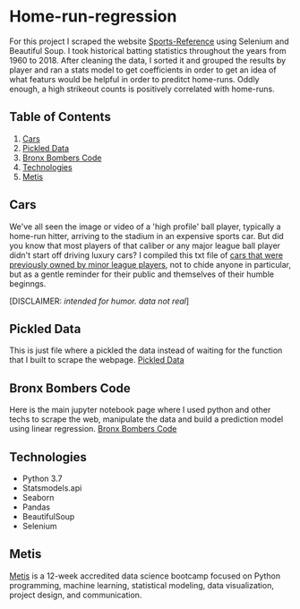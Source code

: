 # Home-run-regression

For this project I scraped the website [Sports-Reference](https://www.sports-reference.com) using Selenium and Beautiful Soup. I took historical batting statistics throughout the years from 1960 to 2018. After cleaning the data, I sorted it and grouped the results by player and ran a stats model to get coefficients in order to get an idea of what featurs would be helpful in order to preditct home-runs. Oddly enough, a high strikeout counts is positively correlated with home-runs.



## Table of Contents
1. [Cars](https://github.com/Ezuniga13/Home-Run-regression#cars)
2. [Pickled Data](https://github.com/Ezuniga13/Home-Run-regression#pickled-data)
3. [Bronx Bombers Code](https://github.com/Ezuniga13/Home-Run-regression#bronx-bombers-code)
4. [Technologies](https://github.com/Ezuniga13/Home-Run-regression#technologies)
5. [Metis](https://github.com/Ezuniga13/Home-Run-regression#metis)

## Cars
We've all seen the image or video of a 'high profile' ball player, typically a home-run hitter, arriving to the stadium in an expensive sports car. But did you know that most players of that caliber or any major league ball player didn't start off driving luxury cars? I compiled this txt file of [cars that were previously owned by minor league players](https://github.com/Ezuniga13/Home-Run-regression/blob/main/minor-league-cars.txt), not to chide anyone in particular, but as a gentle reminder for their public and themselves of their humble beginngs. <br>

[DISCLAIMER: <em>intended for humor. data not real</em>] 

## Pickled Data
This is just file where a pickled the data instead of waiting for the function that I built to scrape the webpage. [Pickled Data](https://github.com/Ezuniga13/Home-Run-regression/blob/main/dummy.pkl)

## Bronx Bombers Code
Here is the main jupyter notebook page where I used python and other techs to scrape the web, manipulate the data and build a prediction model using linear regression. [Bronx Bombers Code](https://github.com/Ezuniga13/Home-Run-regression/blob/main/Bronx%20Bombers.ipynb)

## Technologies 
-   Python 3.7
-   Statsmodels.api
-   Seaborn
-   Pandas
-   BeautifulSoup
-   Selenium

## Metis
[Metis](https://www.thisismetis.com/) is a 12-week accredited data science bootcamp focused on Python programming, machine learning, statistical modeling, data visualization, project design, and communication.



